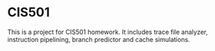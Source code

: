 # CIS501
This is a project for CIS501 homework. It includes trace file analyzer, instruction pipelining, branch predictor and cache simulations.
